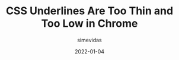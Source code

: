 ---
author: simevidas
date: 2022-01-04
publisher: css
tags:
  - css
target_url: https://css-tricks.com/css-underlines-are-too-thin-and-too-low-in-chrome/
title: CSS Underlines Are Too Thin and Too Low in Chrome
---